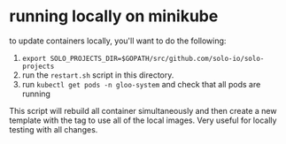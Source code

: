 # running locally on minikube

to update containers locally, you'll want to do the following:

1) `export SOLO_PROJECTS_DIR=$GOPATH/src/github.com/solo-io/solo-projects`
2) run the `restart.sh` script in this directory.
3) run `kubectl get pods -n gloo-system` and check that all pods are running

This script will rebuild all container simultaneously and then create a 
new template with the tag to use all of the local images.
Very useful for locally testing with all changes.